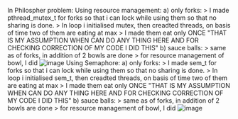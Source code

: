 In Philospher problem:
  Using resource management:
    a) only forks:
      > I made pthread_mutex_t for forks so that i can lock while using them so that no sharing is done.
      > In loop i initialised mutex, then creadted threads, on basis of time two of them are eating at max
      > I made them eat only ONCE "THAT IS MY ASSUMPTION WHEN CAN DO ANY THING HERE AND FOR CHECKING CORRECTION OF MY CODE I DID THIS"
    b) sauce balls:
      > same as of forks, in addition of 2 bowls are done
      > for resource management of bowl, I did
        ![image](https://user-images.githubusercontent.com/100823564/208717805-23463643-693c-493e-94dd-1c244f82b4e9.png)
  Using Semaphore:
    a) only forks:
      > I made sem_t for forks so that i can lock while using them so that no sharing is done.
      > In loop i initialised sem_t, then creadted threads, on basis of time two of them are eating at max
      > I made them eat only ONCE "THAT IS MY ASSUMPTION WHEN CAN DO ANY THING HERE AND FOR CHECKING CORRECTION OF MY CODE I DID THIS"
    b) sauce balls:
      > same as of forks, in addition of 2 bowls are done
      > for resource management of bowl, I did
      ![image](https://user-images.githubusercontent.com/100823564/208717805-23463643-693c-493e-94dd-1c244f82b4e9.png)
